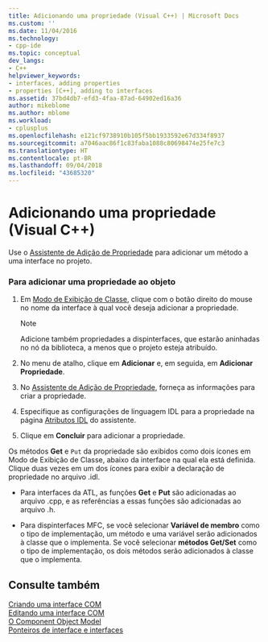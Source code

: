 ```yaml
---
title: Adicionando uma propriedade (Visual C++) | Microsoft Docs
ms.custom: ''
ms.date: 11/04/2016
ms.technology:
- cpp-ide
ms.topic: conceptual
dev_langs:
- C++
helpviewer_keywords:
- interfaces, adding properties
- properties [C++], adding to interfaces
ms.assetid: 37bd4db7-efd3-4faa-87ad-64902ed16a36
author: mikeblome
ms.author: mblome
ms.workload:
- cplusplus
ms.openlocfilehash: e121cf9738910b105f5bb1933592e67d334f8937
ms.sourcegitcommit: a7046aac86f1c83faba1088c80698474e25fe7c3
ms.translationtype: HT
ms.contentlocale: pt-BR
ms.lasthandoff: 09/04/2018
ms.locfileid: "43685320"
---
```

# <a name="adding-a-property-visual-c"></a>Adicionando uma propriedade (Visual C++)
Use o [Assistente de Adição de Propriedade](../ide/names-add-property-wizard.md) para adicionar um método a uma interface no projeto.  
  
### <a name="to-add-a-property-to-your-object"></a>Para adicionar uma propriedade ao objeto  
  
1.  Em [Modo de Exibição de Classe](/visualstudio/ide/viewing-the-structure-of-code), clique com o botão direito do mouse no nome da interface à qual você deseja adicionar a propriedade.  
  
    > [!NOTE]
    >  Adicione também propriedades a dispinterfaces, que estarão aninhadas no nó da biblioteca, a menos que o projeto esteja atribuído.  
  
2.  No menu de atalho, clique em **Adicionar** e, em seguida, em **Adicionar Propriedade**.  
  
3.  No [Assistente de Adição de Propriedade](../ide/names-add-property-wizard.md), forneça as informações para criar a propriedade.  
  
4.  Especifique as configurações de linguagem IDL para a propriedade na página [Atributos IDL](../ide/idl-attributes-add-property-wizard.md) do assistente.  
  
5.  Clique em **Concluir** para adicionar a propriedade.  
  
 Os métodos **Get** e `Put` da propriedade são exibidos como dois ícones em Modo de Exibição de Classe, abaixo da interface na qual ela está definida. Clique duas vezes em um dos ícones para exibir a declaração de propriedade no arquivo .idl.  
  
-   Para interfaces da ATL, as funções **Get** e **Put** são adicionadas ao arquivo .cpp, e as referências a essas funções são adicionadas ao arquivo .h.  
  
-   Para dispinterfaces MFC, se você selecionar **Variável de membro** como o tipo de implementação, um método e uma variável serão adicionados à classe que o implementa. Se você selecionar **métodos Get/Set** como o tipo de implementação, os dois métodos serão adicionados à classe que o implementa.  
  
## <a name="see-also"></a>Consulte também  
 [Criando uma interface COM](../ide/creating-a-com-interface-visual-cpp.md)   
 [Editando uma interface COM](../ide/editing-a-com-interface.md)   
 [O Component Object Model](/windows/desktop/com/the-component-object-model)   
 [Ponteiros de interface e interfaces](/windows/desktop/com/interface-pointers-and-interfaces)